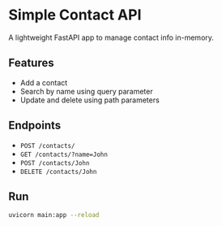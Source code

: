 # Simple Contact API

A lightweight FastAPI app to manage contact info in-memory.

## Features

- Add a contact
- Search by name using query parameter
- Update and delete using path parameters

## Endpoints

- `POST /contacts/`
- `GET /contacts/?name=John`
- `POST /contacts/John`
- `DELETE /contacts/John`

## Run

```bash
uvicorn main:app --reload

